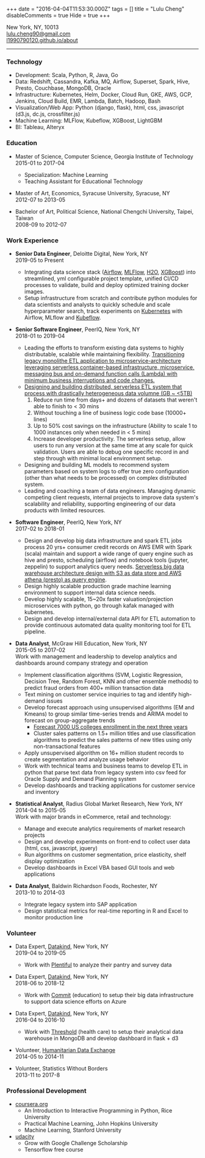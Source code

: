 +++
date = "2016-04-04T11:53:30.000Z"
tags = []
title = "Lulu Cheng"
disableComments = true
Hide = true
+++

<!--more-->

New York, NY, 10013  
[lulu.cheng90@gmail.com](mailto:lulu.cheng90@gmail.com)  
[l1990790120.github.io/about](http://l1990790120.github.io/about)  

-------------

### Technology

* Development: Scala, Python, R, Java, Go
* Data: Redshift, Cassandra, Kafka, MQ, Airflow, Superset, Spark, Hive, Presto, Couchbase, MongoDB, Oracle
* Infrastructure: Kubernetes, Helm, Docker, Cloud Run, GKE, AWS, GCP, Jenkins, Cloud Build, EMR, Lambda, Batch, Hadoop, Bash
* Visualization/Web App: Python (django, flask), html, css, javascript (d3.js, dc.js, crossfilter.js)
* Machine Learning: MLFlow, Kubeflow, XGBoost, LightGBM
* BI: Tableau, Alteryx

### Education

* Master of Science, Computer Science, Georgia Institute of Technology  
2015-01 to 2017-04
  * Specialization: Machine Learning
  * Teaching Assistant for Educational Technology 

* Master of Art, Economics, Syracuse University, Syracuse, NY  
2012-07 to 2013-05
* Bachelor of Art, Political Science, National Chengchi University, Taipei, Taiwan  
2008-09 to 2012-07

### Work Experience

* **Senior Data Engineer**, Deloitte Digital, New York, NY  
2019-05 to Present
  * Integrating data science stack ([Airflow](https://airflow.apache.org/), [MLFlow](https://mlflow.org/), [H2O](https://www.h2o.ai/), [XGBoost](https://xgboost.readthedocs.io/)) into streamlined, yml configurable project template, unified CI/CD processes to validate, build and deploy optimized training docker images.
  * Setup infrastructure from scratch and contribute python modules for data scientists and analysts to quickly schedule and scale hyperparameter search, track experiments on [Kubernetes](https://kubernetes.io/) with Airflow, MLflow and [Kubeflow](kubeflow.org/).

* **Senior Software Engineer**, PeerIQ, New York, NY  
2018-01 to 2019-04  
  * Leading the efforts to transform existing data systems to highly distributable, scalable while maintaining flexibility. [Transitioning legacy monolithe ETL application to microservice-architecture leveraging serverless container-based infrastructure, microservice, messaging bus and on-demand function calls (Lambda) with minimum business interruptions and code changes.](https://medium.com/@l1990790120/the-battles-of-etl-bottlenecks-and-how-to-fight-them-bd242dfc6733)
  * [Designing and building distributed, serverless ETL system that process with drastically heterogeneous data volumne (GB ~ <5TB)](https://medium.com/@l1990790120/why-spark-is-not-the-distributed-framework-of-the-future-ab974ea75308)
    1. Reduce run time from days+ and dozens of datasets that weren't able to finish to < 30 mins
    2. Without touching a line of business logic code base (10000+ lines)
    3. Up to 50% cost savings on the infrastructure (Ability to scale 1 to 1000 instances only when needed in < 5 mins)
    4. Increase developer productivity. The serverless setup, allow users to run any version at the same time at any scale for quick validation. Users are able to debug one specific record in and step through with minimal local environment setup.
  * Designing and building ML models to recommend system parameters based on system logs to offer true zero configuration (other than what needs to be processed) on complex distributed system.
  * Leading and coaching a team of data engineers. Managing dynamic competing client requests, internal projects to improve data system's scalability and reliability, supporting engineering of our data products with limited resources.
* **Software Engineer**, PeerIQ, New York, NY  
2017-02 to 2018-01  
  * Design and develop big data infrastructure and spark ETL jobs process 20 yrs+ consumer credit records on AWS EMR with Spark (scala) maintain and support a wide range of query engine such as hive and presto, scheduling (airflow) and notebook tools (jupyter, zeppelin) to support analytics query needs. [Serverless big data warehouse architecture design with S3 as data store and AWS athena (presto) as query engine](https://medium.com/@l1990790120/how-we-do-serverless-big-data-etl-olap-queries-15979a71574).
  * Design highly scalable production grade machine learning environment to support internal data science needs.
  * Develop highly scalable, 15~20x faster valuation/projection microservices with python, go through kafak managed with kubernetes.
  * Design and develop internal/external data API for ETL automation to provide continuous automated data quality monitoring tool for ETL pipeline.
* **Data Analyst**, McGraw Hill Education, New York, NY  
2015-05 to 2017-02  
Work with management and leadership to develop analytics and dashboards around company strategy and operation
  * Implement classification algorithms (SVM, Logistic Regression, Decision Tree, Random Forest, KNN and other ensemble methods) to predict fraud orders from 400+ million transaction data
  * Text mining on customer service inquiries to tag and identify high-demand issues
  * Develop forecast approach using unsupervised algorithms (EM and Kmeans) to group similar time-series trends and ARIMA model to forecast on group-aggregate trends
    * [Forecast 7000 US colleges enrollment in the next three years](https://l1990790120.github.io/post/2015-12-14-college-enrollment-forecast-inst-level/)
    * Cluster sales patterns on 1.5+ million titles and use classification algorithms to predict the sales patterns of new titles using only non-transactional features
  * Apply unsupervised algorithm on 16+ million student records to create segmentation and analyze usage behavior
  * Work with technical teams and business teams to develop ETL in python that parse text data from legacy system into csv feed for Oracle Supply and Demand Planning system
  * Develop dashboards and tracking applications for customer service and inventory

* **Statistical Analyst**, Radius Global Market Research, New York, NY  
2014-04 to 2015-05  
Work with major brands in eCommerce, retail and technology:
  * Manage and execute analytics requirements of market research projects
  * Design and develop experiments on front-end to collect user data (html, css, javascript, jquery)
  * Run algorithms on customer segmentation, price elasticity, shelf display optimization
  * Develop dashboards in Excel VBA based GUI tools and web applications

* **Data Analyst**, Baldwin Richardson Foods, Rochester, NY  
2013-10 to 2014-03  
  * Integrate legacy system into SAP application
  * Design statistical metrics for real-time reporting in R and Excel to monitor production line

### Volunteer

* Data Expert, [Datakind](http://www.datakind.org/), New York, NY  
2019-04 to 2019-05  
  * Work with [Plentiful](https://www.plentifulapp.com/) to analyze their pantry and survey data

* Data Expert, [Datakind](http://www.datakind.org/), New York, NY  
2018-06 to 2018-12  
  * Work with [Commit](https://commitpartnership.org/) (education) to setup their big data infrastructure to support data science efforts on Azure

* Data Expert, [Datakind](http://www.datakind.org/), New York, NY  
2016-04 to 2016-10  
  * Work with [Threshold](http://www.thresholds.org/) (health care) to setup their analytical data warehouse in MongoDB and develop dashboard in flask + d3

* Volunteer, [Humanitarian Data Exchange](https://data.hdx.rwlabs.org/)  
2014-05 to 2014-11
* Volunteer, Statistics Without Borders  
2013-11 to 2017-8

### Professional Development

* [coursera.org](https://www.coursera.org/)
  * An Introduction to Interactive Programming in Python, Rice University
  * Practical Machine Learning, John Hopkins University
  * Machine Learning, Stanford University
* [udacity](https://www.udacity.com/)
  * Grow with Google Challenge Scholarship 
  * Tensorflow free course
